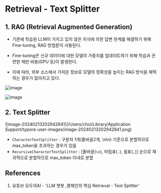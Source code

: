 # Retrieval - Text Splitter

## 1. RAG (Retrieval Augmented Generation)

- 기존에 학습된 LLM이 가지고 있지 않은 지식에 의한 답변 한계를 해결하기 위해 Fine-tuning, RAG 방법론이 사용된다.

- Fine-tuning은 신규 데이터에 대한 모델의 가중치를 업데이트하기 위해 학습과 관련한 제반 비용(GPU 등)이 발생한다.

- 이에 따라, 외부 소스에서 가져온 정보로 모델의 정확성을 높이는 RAG 방식을 채택하는 경우가 많아지고 있다.

![image](https://github.com/davidhyun/LLM/assets/64063767/d0aef3ff-6371-4ee5-b9a8-29fd6d79cd5d)

![image](https://github.com/davidhyun/LLM/assets/64063767/44703a25-36ae-414d-8474-ed99bedd7ec7)

## 2. Text Splitter

![image-20240213202942841](/Users/choi/Library/Application Support/typora-user-images/image-20240213202942841.png)

- `CharacterTextSplitter` : 구분자 1개(줄바꿈2개, \n\n) 기준으로 분할하므로 max_token을 초과하는 경우가 있음
- `RecursiveCharacterTextSplitter` : [줄바꿈(`\n`), 마침표(`.`), 쉼표(`,`)] 순으로 재귀적으로 분할하므로 max_token 이내로 분할



## References

1. 유튜브 모두의AI - 'LLM 챗봇 ,랭체인의 핵심 Retrieval - Text Splitter'